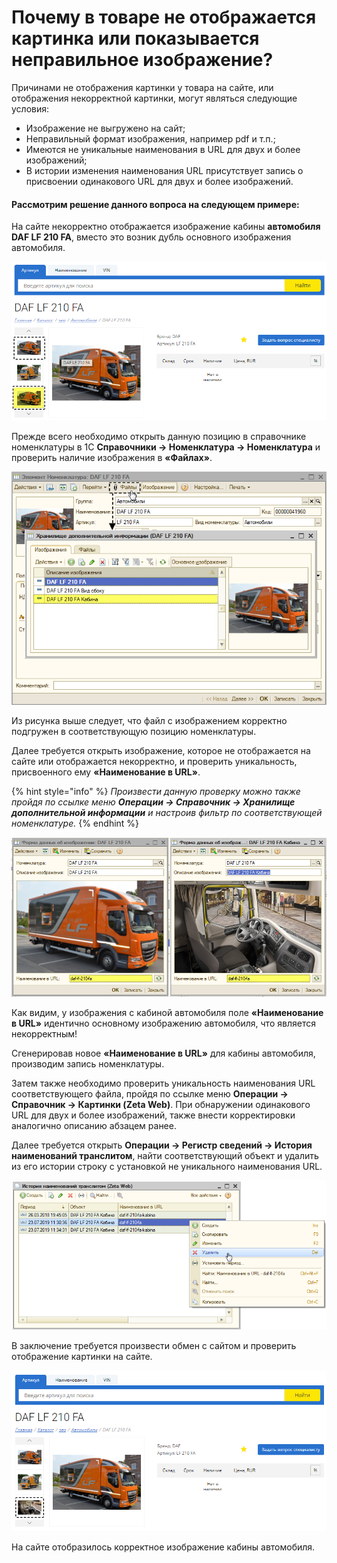 # Почему в товаре не отображается картинка или показывается неправильное изображение?

Причинами не отображения картинки у товара на сайте, или отображения некорректной картинки, могут являться следующие условия:

* Изображение не выгружено на сайт;
* Неправильный формат изображения, например pdf и т.п.;
* Имеются не уникальные наименования в URL для двух и более изображений;
* В истории изменения наименования URL присутствует запись о присвоении одинакового URL для двух и более изображений.

#### Рассмотрим решение данного вопроса на следующем примере:

На сайте некорректно отображается изображение кабины **автомобиля DAF LF 210 FA**, вместо это возник дубль основного изображения автомобиля.

![](../.gitbook/assets/image-4%20%282%29.png)

Прежде всего необходимо открыть данную позицию в справочнике номенклатуры в 1С **Справочники → Номенклатура → Номенклатура** и проверить наличие изображения в **«Файлах»**.

![](../.gitbook/assets/image-7%20%283%29.png)

Из рисунка выше следует, что файл с изображением корректно подгружен в соответствующую позицию номенклатуры. 

Далее требуется открыть изображение, которое не отображается на сайте или отображается некорректно, и проверить уникальность, присвоенного ему **«Наименование в URL»**. 

{% hint style="info" %}
_Произвести данную проверку можно также пройдя по ссылке меню **Операции → Справочник → Хранилище дополнительной информации** и настроив фильтр по соответствующей номенклатуре._
{% endhint %}

![](../.gitbook/assets/image-3.png)

Как видим, у изображения с кабиной автомобиля поле **«Наименование в URL»** идентично основному изображению автомобиля, что является некорректным!

Сгенерировав новое **«Наименование в URL»** для кабины автомобиля, производим запись номенклатуры.

Затем также необходимо проверить уникальность наименования URL соответствующего файла, пройдя по ссылке меню **Операции → Справочник → Картинки \(Zeta Web\)**. При обнаружении одинакового URL для двух и более изображений, также внести корректировки аналогично описанию абзацем ранее.

Далее требуется открыть **Операции → Регистр сведений → История наименований транслитом**, найти соответствующий объект и удалить из его истории строку с установкой не уникального наименования URL.

![](../.gitbook/assets/image-8.png)

В заключение требуется произвести обмен с сайтом и проверить отображение картинки на сайте.

![](../.gitbook/assets/image-5%20%281%29.png)

На сайте отобразилось корректное изображение кабины автомобиля.

